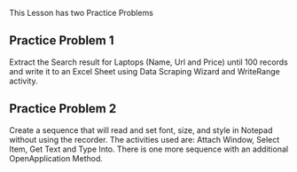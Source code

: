 This Lesson has two Practice Problems

## Practice Problem 1
Extract the Search result for Laptops (Name, Url and Price) until 100 records and write it to an Excel Sheet using Data Scraping Wizard
and WriteRange activity.

## Practice Problem 2
Create a sequence that will read and set font, size, and style in Notepad without using the recorder.
The activities used are: Attach Window, Select Item, Get Text and Type Into.
There is one more sequence with an additional OpenApplication Method.




